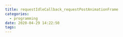 ```yaml
---
title: requestIdleCallback_requestPostAnimationFrame
categories:
  - programming
date: 2020-04-29 14:22:50
tags:
---
```

